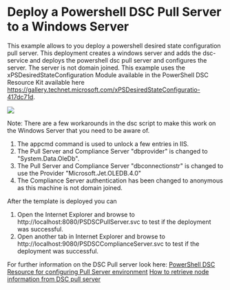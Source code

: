 # Deploy a Powershell DSC Pull Server to a Windows Server

This example allows to you deploy a powershell desired state configuration pull server. This deployment creates a windows server and adds the dsc-service and deploys the powershell dsc pull server and configures the server. The server is not domain joined.
This example uses the xPSDesiredStateConfiguration Module available in the PowerShell DSC Resource Kit available here https://gallery.technet.microsoft.com/xPSDesiredStateConfiguratio-417dc71d.

<a href="https://portal.azure.com/#create/Microsoft.Template/uri/https%3A%2F%2Fraw.githubusercontent.com%2Ftcsatheesh%2Fazure-quickstart-templates%2Fmaster%2F101-deploy-dsc-pullserver-to-win-server%2Fazuredeploy.json" target="_blank">
    <img src="http://azuredeploy.net/deploybutton.png"/>
</a>

Note: There are a few workarounds in the dsc script to make this work on the Windows Server that you need to be aware of.
1. The appcmd command is used to unlock a few entries in IIS.
2. The Pull Server and Compliance Server "dbprovider" is changed to "System.Data.OleDb".
3. The Pull Server and Compliance Server "dbconnectionstr" is changed to use the Provider "Microsoft.Jet.OLEDB.4.0" 
4. The Compliance Server authentication has been changed to anonymous as this machine is not domain joined.

After the template is deployed you can 
1. Open the Internet Explorer and browse to http://localhost:8080/PSDSCPullServer.svc to test if the deployment was successful.
2. Open another tab in Internet Explorer and browse to http://localhost:9080/PSDSCComplianceServer.svc to test if the deployment was successful.

For further information on the DSC Pull server look here:
[PowerShell DSC Resource for configuring Pull Server environment](http://blogs.msdn.com/b/powershell/archive/2013/11/21/powershell-dsc-resource-for-configuring-pull-server-environment.aspx)
[How to retrieve node information from DSC pull server](http://blogs.msdn.com/b/powershell/archive/2014/05/29/how-to-retrieve-node-information-from-pull-server.aspx)
